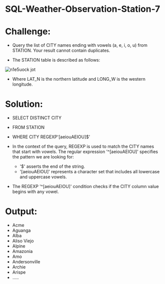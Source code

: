 # SQL-Weather-Observation-Station-7

# Challenge:
- Query the list of CITY names ending with vowels (a, e, i, o, u) from STATION. Your result cannot contain duplicates.

- The STATION table is described as follows:

![n1e5uock jot](https://github.com/MarcvWaes/SQL-Weather-Observation-Station-3/assets/120553175/93033af8-77bd-460d-bf7b-fce39386b9e6)

- Where LAT_N is the northern latitude and LONG_W is the western longitude.

# Solution:
- SELECT DISTINCT CITY
- FROM STATION 
- WHERE CITY REGEXP'[aeiouAEIOU]$'

- In the context of the query, REGEXP is used to match the CITY names that start with vowels. The regular expression '^[aeiouAEIOU]' specifies the pattern we are looking for:
  - '$' asserts the end of the string.
  - '[aeiouAEIOU]' represents a character set that includes all lowercase and uppercase vowels.
 
- The REGEXP '^[aeiouAEIOU]' condition checks if the CITY column value begins with any vowel.

# Output:
- Acme 
- Aguanga 
- Alba 
- Aliso Viejo 
- Alpine 
- Amazonia 
- Amo 
- Andersonville 
- Archie 
- Arispe
- .....
